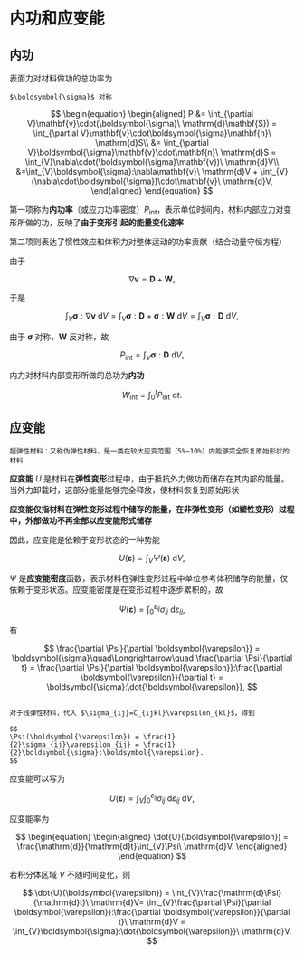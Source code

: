 # 内功和应变能

## 内功

表面力对材料做功的总功率为

```{margin}
$\boldsymbol{\sigma}$ 对称
```

$$
\begin{equation}
\begin{aligned}
P &= \int_{\partial V}\mathbf{v}\cdot(\boldsymbol{\sigma}\ \mathrm{d}\mathbf{S}) 
= \int_{\partial V}\mathbf{v}\cdot\boldsymbol{\sigma}\mathbf{n}\ \mathrm{d}S\\
&= \int_{\partial V}\boldsymbol{\sigma}\mathbf{v}\cdot\mathbf{n}\ \mathrm{d}S 
= \int_{V}\nabla\cdot(\boldsymbol{\sigma}\mathbf{v})\ \mathrm{d}V\\
&=\int_{V}\boldsymbol{\sigma}:\nabla\mathbf{v}\ \mathrm{d}V + \int_{V}(\nabla\cdot\boldsymbol{\sigma})\cdot\mathbf{v}\ \mathrm{d}V,
\end{aligned}
\end{equation}
$$

第一项称为**内功率**（或应力功率密度）$P_{\text{int}}$，表示单位时间内，材料内部应力对变形所做的功，反映了**由于变形引起的能量变化速率**

第二项则表达了惯性效应和体积力对整体运动的功率贡献（结合动量守恒方程）

由于

$$
\nabla\mathbf{v} = \mathbf{D} + \mathbf{W},
$$

于是

$$
\int_{V}\boldsymbol{\sigma}:\nabla\mathbf{v}\ \mathrm{d}V = \int_{V}\boldsymbol{\sigma}:\mathbf{D} + \boldsymbol{\sigma}:\mathbf{W}\ \mathrm{d}V = \int_{V}\boldsymbol{\sigma}:\mathbf{D}\ \mathrm{d}V,
$$

由于 $\boldsymbol{\sigma}$ 对称，$\mathbf{W}$ 反对称，故

$$
P_{\text{int}} = \int_{V}\boldsymbol{\sigma}:\mathbf{D}\ \mathrm{d}V,
$$

内力对材料内部变形所做的总功为**内功**

$$
W_{\text{int}} = \int_{0}^{t}P_{\text{int}}\ \mathrm{d}t.
$$


## 应变能

```{margin}
超弹性材料：又称伪弹性材料，是一类在较大应变范围（5%~10%）内能够完全恢复原始形状的材料
```

**应变能** $U$ 是材料在**弹性变形**过程中，由于抵抗外力做功而储存在其内部的能量。当外力卸载时，这部分能量能够完全释放，使材料恢复到原始形状

**应变能仅指材料在弹性变形过程中储存的能量，在非弹性变形（如塑性变形）过程中，外部做功不再全部以应变能形式储存**

因此，应变能是依赖于变形状态的一种势能

$$
U(\boldsymbol{\varepsilon}) = \int_{V}\Psi(\boldsymbol{\varepsilon})\ \mathrm{d}V,
$$


$\Psi$ 是**应变能密度**函数，表示材料在弹性变形过程中单位参考体积储存的能量，仅依赖于变形状态。应变能密度是在变形过程中逐步累积的，故

$$
\Psi(\boldsymbol{\varepsilon}) = \int_{0}^{\varepsilon_{ij}}\sigma_{ij}\ \mathrm{d}\varepsilon_{ij},
$$

有

$$
\frac{\partial \Psi}{\partial \boldsymbol{\varepsilon}} = \boldsymbol{\sigma}\quad\Longrightarrow\quad \frac{\partial \Psi}{\partial t} = \frac{\partial \Psi}{\partial \boldsymbol{\varepsilon}}:\frac{\partial \boldsymbol{\varepsilon}}{\partial t} = \boldsymbol{\sigma}:\dot{\boldsymbol{\varepsilon}},
$$

```{note}

对于线弹性材料，代入 $\sigma_{ij}=C_{ijkl}\varepsilon_{kl}$，得到

$$
\Psi(\boldsymbol{\varepsilon}) = \frac{1}{2}\sigma_{ij}\varepsilon_{ij} = \frac{1}{2}\boldsymbol{\sigma}:\boldsymbol{\varepsilon}.
$$

```

应变能可以写为

$$
U(\boldsymbol{\varepsilon}) = \int_{V}\int_{0}^{\varepsilon_{ij}}\sigma_{ij}\ \mathrm{d}\varepsilon_{ij}\ \mathrm{d}V,
$$


应变能率为

$$
\begin{equation}
\begin{aligned}
\dot{U}(\boldsymbol{\varepsilon}) = \frac{\mathrm{d}}{\mathrm{d}t}\int_{V}\Psi\ \mathrm{d}V.
\end{aligned}
\end{equation}
$$

若积分体区域 $V$ 不随时间变化，则

$$
\dot{U}(\boldsymbol{\varepsilon}) = \int_{V}\frac{\mathrm{d}\Psi}{\mathrm{d}t}\ \mathrm{d}V= \int_{V}\frac{\partial \Psi}{\partial \boldsymbol{\varepsilon}}:\frac{\partial \boldsymbol{\varepsilon}}{\partial t}\ \mathrm{d}V = \int_{V}\boldsymbol{\sigma}:\dot{\boldsymbol{\varepsilon}}\ \mathrm{d}V.
$$